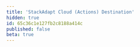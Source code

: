 ```yaml
---
title: 'StackAdapt Cloud (Actions) Destination'
hidden: true
id: 65c36c1e127fb2c8188a414c
published: false
beta: true
---
```

